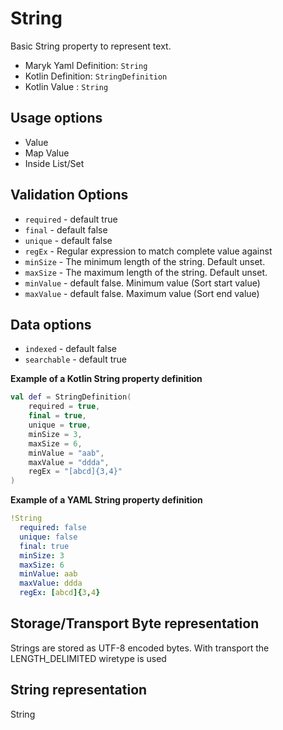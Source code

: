# String
Basic String property to represent text.

- Maryk Yaml Definition: `String`
- Kotlin Definition: `StringDefinition`
- Kotlin Value : `String`

## Usage options
- Value
- Map Value
- Inside List/Set

## Validation Options
- `required` - default true
- `final` - default false
- `unique` - default false
- `regEx` - Regular expression to match complete value against
- `minSize` - The minimum length of the string. Default unset.
- `maxSize` - The maximum length of the string. Default unset.
- `minValue` - default false. Minimum value (Sort start value)
- `maxValue` - default false. Maximum value (Sort end value)

## Data options
- `indexed` - default false
- `searchable` - default true

**Example of a Kotlin String property definition**
```kotlin
val def = StringDefinition(
    required = true,
    final = true,
    unique = true,
    minSize = 3,
    maxSize = 6,
    minValue = "aab",
    maxValue = "ddda",
    regEx = "[abcd]{3,4}"
)
```

**Example of a YAML String property definition**
```yaml
!String
  required: false
  unique: false
  final: true
  minSize: 3
  maxSize: 6
  minValue: aab
  maxValue: ddda
  regEx: [abcd]{3,4}
```

## Storage/Transport Byte representation
Strings are stored as UTF-8 encoded bytes. With transport the LENGTH_DELIMITED wiretype is used

## String representation
String
